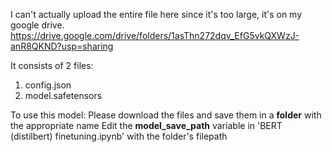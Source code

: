 I can't actually upload the entire file here since it's too large, it's on my google drive.
https://drive.google.com/drive/folders/1asThn272dqv_EfG5vkQXWzJ-anR8QKND?usp=sharing

It consists of 2 files:
1. config.json
2. model.safetensors

To use this model:
Please download the files and save them in a **folder** with the appropriate name
Edit the **model_save_path** variable in 'BERT (distilbert) finetuning.ipynb' with the folder's filepath
